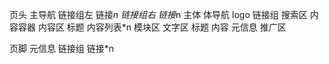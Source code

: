页头
    主导航
        链接组左
            链接*n
        链接组右
            链接*n
主体
    体导航
        logo
        链接组
        搜索区
    内容容器
        内容区
            标题
            内容列表*n
                模块区
                文字区
                    标题
                    内容
                    元信息
        推广区
            
页脚
    元信息
    链接组
        链接*n